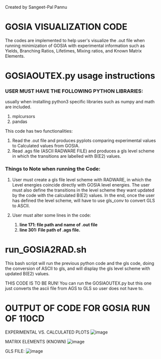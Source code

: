 Created by Sangeet-Pal Pannu

# GOSIA VISUALIZATION CODE


The codes are implemented to help user's visualize the .out file when running minimization of GOSIA with experimental information such as Yields, Branching Ratios, Lifetimes, Mixing ratios, and Known Matrix Elements.


# GOSIAOUTEX.py usage instructions

### USER MUST HAVE THE FOLLOWING PYTHON LIBRARIES:
usually when installing python3 specific libraries such as numpy and math are included.

1. mplcursors
2. pandas


This code has two functionalities:
  1. Read the .out file and produces pyplots comparing experimental values to Calculated values from GOSIA.
  2. Read .ags file (ASCII RADWARE FILE) and produces a gls level scheme in which the transitions are labelled with B(E2) values.


### Things to Note when running the Code:

  1. User must create a gls file level scheme with RADWARE, in which the Level energies coincide directly with GOSIA level energies.
     The user must also define the transitions in the level scheme they want updated by the code with the calculated B(E2) values. In the end, once the user
     has defined the level scheme, will have to use gls_conv to convert GLS to ASCII.
     
  3. User must alter some lines in the code:
       1. **line 171: file path and name of .out file**
       2. **line 301: File path of .ags file.**
    

# run_GOSIA2RAD.sh
This bash script will run the previous python code and the gls code, doing the conversion of ASCII to gls, and will display the gls level scheme with updated B(E2) values.

THIS CODE IS TO BE RUN! You can run the GOSIAOUTEX.py but this one just converts the ascii file from AGS to GLS so user does not have to.


# OUTPUT OF CODE FOR GOSIA RUN OF 110CD
EXPERIMENTAL VS. CALCULATED PLOTS
![image](https://github.com/user-attachments/assets/b6131258-271f-4e1a-a469-151432d2468f)

MATRIX ELEMENTS (KNOWN)
![image](https://github.com/user-attachments/assets/cf2b16fb-2fb9-40e0-8e1c-7a06facc5420)

GLS FILE:
![image](https://github.com/user-attachments/assets/35232aa8-9169-4bb1-bc6c-a9e348b82b98)

